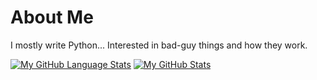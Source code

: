 # About Me
I mostly write Python... Interested in bad-guy things and how they work. 

[![My GitHub Language Stats](https://github-readme-stats-ruby-one.vercel.app/api/top-langs/?username=shyftxero&langs_count=5&theme=synthwave)]()
[![My GitHub Stats](https://github-readme-stats-ruby-one.vercel.app/api/?username=shyftxero&count_private=true&theme=synthwave&showicons=true)]()
